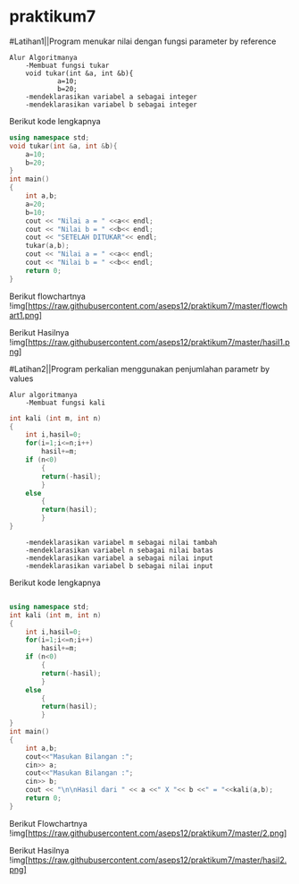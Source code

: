 # praktikum7
#Latihan1||Program menukar nilai dengan fungsi parameter by reference
```
Alur Algoritmanya
	-Membuat fungsi tukar
	void tukar(int &a, int &b){
    		a=10;
    		b=20;
	-mendeklarasikan variabel a sebagai integer
	-mendeklarasikan variabel b sebagai integer
```
Berikut kode  lengkapnya
```c++
using namespace std;
void tukar(int &a, int &b){
    a=10;
    b=20;
}
int main()
{
    int a,b;
    a=20;
    b=10;
    cout << "Nilai a = " <<a<< endl;
    cout << "Nilai b = " <<b<< endl;
    cout << "SETELAH DITUKAR"<< endl;
    tukar(a,b);
    cout << "Nilai a = " <<a<< endl;
    cout << "Nilai b = " <<b<< endl;
    return 0;
}
```
Berikut flowchartnya
!img[https://raw.githubusercontent.com/aseps12/praktikum7/master/flowchart1.png]

Berikut Hasilnya
!img[https://raw.githubusercontent.com/aseps12/praktikum7/master/hasil1.png]

#Latihan2||Program perkalian menggunakan penjumlahan parametr by values
```
Alur algoritmanya
	-Membuat fungsi kali
```
```c++
int kali (int m, int n)
{
    int i,hasil=0;
    for(i=1;i<=n;i++)
        hasil+=m;
    if (n<0)
        {
        return(-hasil);
        }
    else
        {
        return(hasil);
        }
}
```
```
	-mendeklarasikan variabel m sebagai nilai tambah
	-mendeklarasikan variabel n sebagai nilai batas
	-mendeklarasikan variabel a sebagai nilai input
	-mendeklarasikan variabel b sebagai nilai input
```
Berikut kode lengkapnya
```c++

using namespace std;
int kali (int m, int n)
{
    int i,hasil=0;
    for(i=1;i<=n;i++)
        hasil+=m;
    if (n<0)
        {
        return(-hasil);
        }
    else
        {
        return(hasil);
        }
}
int main()
{
    int a,b;
    cout<<"Masukan Bilangan :";
    cin>> a;
    cout<<"Masukan Bilangan :";
    cin>> b;
    cout << "\n\nHasil dari " << a <<" X "<< b <<" = "<<kali(a,b);
    return 0;
}
```
Berikut Flowchartnya
!img[https://raw.githubusercontent.com/aseps12/praktikum7/master/2.png]

Berikut Hasilnya
!img[https://raw.githubusercontent.com/aseps12/praktikum7/master/hasil2.png] 